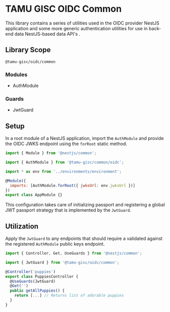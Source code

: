 # TAMU GISC OIDC Common

This library contains a series of utilities used in the OIDC provider NestJS application and some more generic authentication utilities for use in back-end data NestJS-based data API's .

## Library Scope

`@tamu-gisc/oidc/common`

### Modules

- AuthModule

### Guards

- JwtGuard

## Setup

In a root module of a NestJS application, import the `AuthModule` and provide the OIDC JWKS endpoint using the `forRoot` static method.

```js
import { Module } from '@nestjs/common';

import { AuthModule } from '@tamu-gisc/common/oidc';

import * as env from '../environments/environment';

@Module({
  imports: [AuthModule.forRoot({ jwksUrl: env.jwksUrl })]
})
export class AppModule {}
```

This configuration takes care of initializing passport and registering a global JWT passport strategy that is implemented by the `JwtGuard`.

## Utilization

Apply the `JwtGuard` to any endpoints that should require a validated against the registered `AuthModule` public keys endpoint.

```js
import { Controller, Get, UseGuards } from '@nestjs/common';

import { JwtGuard } from '@tamu-gisc/oidc/common';

@Controller('puppies')
export class PuppiesController {
  @UseGuards(JwtGuard)
  @Get('')
  public getAllPuppies() {
    return [...] // Returns list of adorable puppies
  }
}
```
